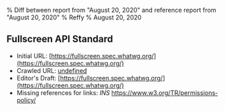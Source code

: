 % Diff between report from "August 20, 2020" and reference report from "August 20, 2020"
% Reffy
% August 20, 2020

## Fullscreen API Standard

- Initial URL: [https://fullscreen.spec.whatwg.org/](https://fullscreen.spec.whatwg.org/)
- Crawled URL: [undefined](undefined)
- Editor's Draft: [https://fullscreen.spec.whatwg.org/](https://fullscreen.spec.whatwg.org/)
- Missing references for links: *INS* https://www.w3.org/TR/permissions-policy/



